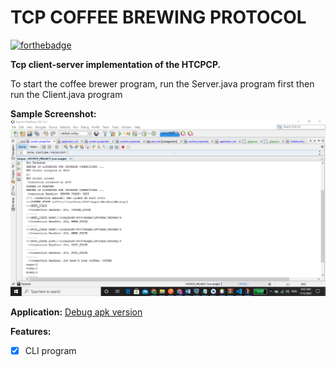 # TCP COFFEE BREWING PROTOCOL
[![forthebadge](https://forthebadge.com/images/badges/made-with-java.svg)](https://forthebadge.com)

**Tcp client-server implementation of the HTCPCP.** 

To start the coffee brewer program, run the Server.java program first then run the Client.java program

**Sample Screenshot:**
![Preview](htcpcp.png)

**Application:**
[Debug apk version](app-debug.apk)

**Features:**

*  [x] CLI program  
